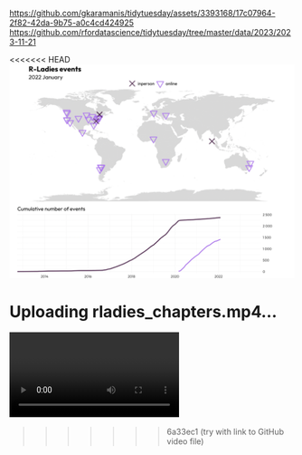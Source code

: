 
https://github.com/gkaramanis/tidytuesday/assets/3393168/17c07964-2f82-42da-9b75-a0c4cd424925
https://github.com/rfordatascience/tidytuesday/tree/master/data/2023/2023-11-21

<<<<<<< HEAD
![](plots/rladies_chapters.png)

Uploading rladies_chapters.mp4…
=======
![](https://github.com/gkaramanis/tidytuesday/blob/master/2023/2023-week_47/plots/rladies_chapters.mp4)
>>>>>>> 6a33ec1 (try with link to GitHub video file)

